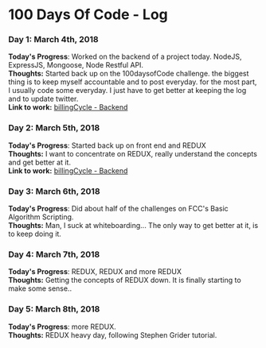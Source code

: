 # 100 Days Of Code - Log

### Day 1: March 4th, 2018 
**Today's Progress**: Worked on the backend of a project today. NodeJS, ExpressJS, Mongoose, Node Restful API.   
**Thoughts:** Started back up on the 100daysofCode challenge. the biggest thing is to keep myself accountable and to post everyday.
for the most part, I usually code some everyday. I just have to get better at keeping the log and to update twitter.   
**Link to work:**   [billingCycle - Backend](https://github.com/lucky500/billingCycleBackend)   


### Day 2: March 5th, 2018 
**Today's Progress**: Started back up on front end and REDUX   
**Thoughts:** I want to concentrate on REDUX, really understand the concepts and get better at it.   
**Link to work:**   [billingCycle - Backend](https://github.com/lucky500/billingCycleBackend)  

### Day 3: March 6th, 2018 
**Today's Progress**: Did about half of the challenges on FCC's Basic Algorithm Scripting.   
**Thoughts:** Man, I suck at whiteboarding... The only way to get better at it, is to keep doing it.     

### Day 4: March 7th, 2018 
**Today's Progress**: REDUX, REDUX and more REDUX   
**Thoughts:** Getting the concepts of REDUX down. It is finally starting to make some sense.. 

### Day 5: March 8th, 2018 
**Today's Progress**: more REDUX.   
**Thoughts:** REDUX heavy day, following Stephen Grider tutorial. 

